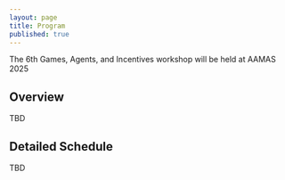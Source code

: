 ```yaml
---
layout: page
title: Program
published: true
---
```


The 6th Games, Agents, and Incentives workshop will be held at AAMAS 2025

<!--
## Accepted Papers - Full Presentation
<b>How Bad Can An Election Game of Two or More Parties Be?</b> Chuang-Chieh Lin, Chi-Jen Lu, Po-An Chen<br><br>
<b>Imperfect-Recall Games: Equilibrium Concepts and Their Complexity</b> Emanuel Tewolde, Brian H Zhang, Caspar Oesterheld, Manolis Zampetakis, Tuomas Sandholm, Paul W Goldberg, Vincent Conitzer<br><br>
<b>Capacity Modification in the Stable Matching Problem</b> Salil Gokhale, Shivika Narang, Samarth Singla, Rohit Vaish<br><br>
<b>Near-Optimal Online Resource Allocation in the Random-Order Model</b> Saar Cohen, Noa Agmon<br><br>
<b>Principal-Agent Reinforcement Learning</b> Dmitry Ivanov, Paul Duetting, Inbal Talgam-Cohen, Tonghan Wang, David Parkes<br><br>
<b>Project-Fair and Truthful Mechanisms for Budget Aggregation</b> Rupert Freeman, Ulrike Schmidt-Kraepelin<br><br>
<b>Weighted Proportional Allocations of Indivisible Goods and Chores: Insights via Matchings</b> Vishwa Prakash HV, Prajakta Nimbhorkar<br><br>
<b>Maximizing Nash Social Welfare under Two-Sided Preferences</b> Pallavi Jain, Rohit Vaish<br><br>
<b>Fine-Grained Liquid Democracy for Cumulative Ballots</b> Matthias Köppe, Martin Koutecky, Krzysztof Sornat, Nimrod Talmon<br><br>
<b>Fairness of Exposure in Online Restless Multi-armed Bandits</b> Archit Sood, Shweta Jain, Sujit Gujar<br><br>
<b>EFX Under Two Outlier Valuations</b> Pratik Ghosal, Vishwa Prakash HV, Prajakta Nimbhorkar, Nithin Varma<br><br>

## Accepted Papers - Short Presentation
<b>Evaluating Agents using Social Choice Theory</b> Marc Lanctot, Kate Larson, Yoram Bachrach, Luke Marris, Zun Li, Avishkar Bhoopchand, Thomas Anthony, Brian Tanner, Anna Koop<br><br>
<b>Transforming Preference Aggregation in Participatory Budgeting</b> Roy Fairstein, Dan Vilenchik, Kobi Gal<br><br>
<b>Game Transformations That Preserve Nash Equilibria or Best Response Sets</b> Emanuel Tewolde, Vincent Conitzer<br><br>
<b>Optimizing Viscous Democracy</b> Ben Armstrong, Shiri Alouf-Heffetz, Nimrod Talmon<br><br>
<b>Probabilistic Analysis of Stable Matching in Large Markets with Siblings</b> Zhaohong Sun, Tomohiko Yokoyama, Makoto Yokoo<br><br>
<b>Strategyproof Matching of Roommates and Rooms</b> Hadi Hosseini, Shivika Narang, Sanjukta Roy<br><br>
<b>Optimality of weighted contracts for multi-agent contract design with a budget</b> Sumit Goel, Wade Hann-Caruthers<br><br>
<b>Penny-pinched: An Agent-based Model of Aging and Unemployment</b> Alan Tsang, Fuguang Chen<br><br>
<b>Tentative Acceptance Unique Offers Protocol for Automated Negotiation</b> Yasser Mohammad<br><br>
<b>Algorithmics of Perpetual Participatory Budgeting</b> Sushmita Gupta, Pallavi Jain, Saket Saurabh, Nimrod Talmon<br><br>
<b>Computing Balanced Solutions for Large International Kidney Exchange Schemes When Cycle Length Is Unbounded</b> Márton Benedek, Peter Biro, Gergely Csáji, Matthew Johnson, Daniel Paulusma, Xin Ye<br><br>
<b>Optimal Concession Curves With Reservation Values</b> Tamara C.P. Florijn, Tim Baarslag, Pinar Yolum<br><br>
<b>Moving Fast and Slow: An Agent-based Model for Simulating Fire Evacuations</b> Alex Chan, Sreepriya Pulyassary, Alan Tsang<br><br>
<b>The Stable Matching Lattice under Changed Preferences, and Associated Algorithms</b> Rohith Reddy Gangam, Vijay V. Vazirani, Tung Mai, Nitya Raju<br><br>
<b>Centralization in Proof-of-Stake Blockchains: A Game-Theoretic Analysis of Bootstrapping Protocols</b> Varul Srivastava, Sankarshan Damle, Sujit Gujar<br><br>
-->

## Overview
TBD
<!--
| Time | Session | Topic | Structure |
|:----------:|:-------------:|:------:|:------:|
|8:00-9:00| Registration | | |
|9:00-10:00| Keynote - Michael Wellman | Navigating in a Space of Game Views | 1 x 1hr|
|10:00-10:30| Coffee Break | Caffeine | |
|10:30-11:45 | Full Talk Session #1| Allocations | 5 x 15 min|
|11:45-12:30 | Short Talk Sesstion #1 | Games, Agents, and Mechanism Design| 9 x 5 min|
|12:30-14:00 | Lunch Break | | |
|14:00-15:00 | Full Talk Session #2| Game Theory and Machine Learning| 4 x 15min|
|15:00-15:30 | Short Talk Session #2| Voting and Matching| 6 x 5min |
|15:30-16:30 | Poster Session & Coffee Break| | |
|16:30-17:00 | Full Talk Session #3| Voting |2 x 15min |
|17:00-18:00 | Keynote - Ayumi Igarashi| Envy-free division of a multi-layer cake| 1 x 1hr|
-->

## Detailed Schedule
TBD
<!--

| Time | Title | Authors | PDF |
|:----------:|:-------------:|:------:|:------:|
|8:00-9:00|	Registration	
|9:00-10:00|	Keynote: Navigating in a Space of Game Views	|Michael Wellman| |
|10:00-10:30|	Coffee Break	
|10:30-10:45| Capacity Modification in the Stable Matching Problem|Salil Gokhale, Shivika Narang, Samarth Singla, Rohit Vaish| [PDF](https://drive.google.com/file/d/1KwpAqwN1O_UKL0uoNGw7LwA1i5a5bRHm/view?usp=drive_link)|
|10:45	11:00	| Weighted Proportional Allocations of Indivisible Goods and Chores: Insights via Matchings	| Vishwa Prakash HV, Prajakta Nimbhorkar |[PDF](https://drive.google.com/file/d/1ogcgjXszo875-_PlDYMgbMiVHAuDSLBc/view?usp=drive_link) |
|11:00-11:15|	Near-Optimal Online Resource Allocation in the Random-Order Model	| Saar Cohen, Noa Agmon|[PDF](https://drive.google.com/file/d/1IdfNKso8An-bNccAIj_PdiVtiXNjGKKQ/view?usp=drive_link) |	
|11:15-11:30 | Maximizing Nash Social Welfare under Two-Sided Preferences | Pallavi Jain, Rohit Vaish |[PDF](https://drive.google.com/file/d/1NnSe3j5VMyCwntfUCS1bYug0zRd2ON0J/view?usp=drive_link)  |	
|11:30-11:45	| EFX Under Two Outlier Valuations | Pratik Ghosal, Vishwa Prakash HV, Prajakta Nimbhorkar, Nithin Varma |[PDF](https://drive.google.com/file/d/1ItwhjaWt8LONE-UOCXJrcaGsbGk6fT0x/view?usp=drive_link)  |
|11:45-11:50|	Computing Balanced Solutions for Large International Kidney Exchange Schemes When Cycle Length Is Unbounded	| Márton Benedek, Peter Biro, Gergely Csáji, Matthew Johnson, Daniel Paulusma, Xin Ye| [PDF](https://drive.google.com/file/d/1X2TVQdBAdEjD9UiZA9IlHNPglTiQ4Gff/view?usp=drive_link) |
|11:50-11:55|	Optimality of weighted contracts for multi-agent contract design with a budget | Sumit Goel, Wade Hann-Caruthers | |
|11:55-12:00|	Tentative Acceptance Unique Offers Protocol for Automated Negotiation	| Yasser Mohammad|[PDF](https://drive.google.com/file/d/1X6CvJ5q6iDiScVquN6UXf_ynHaG6CGaT/view?usp=drive_link) |
|12:00-12:05|	Evaluating Agents using Social Choice Theory|	Marc Lanctot, Kate Larson, Yoram Bachrach, Luke Marris, Zun Li, Avishkar Bhoopchand, Thomas Anthony, Brian Tanner, Anna Koop|[PDF](https://drive.google.com/file/d/15c89H76tqt82dZljOSfisKIHkFG3SPzh/view?usp=drive_link) |
|12:05-12:10	|Penny-pinched: Modeling Aging and Unemployment	|Fuguang Chen, Alan Tsang|[PDF](https://drive.google.com/file/d/1mE9mBFIYNHTZBaYSGJQewYq-54PU02dF/view?usp=drive_link) |
|12:10-12:15|	Centralization in Proof-of-Stake Blockchains: A Game-Theoretic Analysis of Bootstrapping Protocols	|Varul Srivastava, Sankarshan Damle, Sujit Gujar|[PDF](https://drive.google.com/file/d/1jyGzZzU4rzOhaQ19J8ntR-hogOze_DuU/view?usp=drive_link) |
|12:15-12:20|	Optimal Concession Curves With Reservation Values	|Tamara C.P. Florijn, Tim Baarslag, Pinar Yolum|[PDF](https://drive.google.com/file/d/1ZlvfuDFSNKqanNBAtmK14fGgKnJKL289/view?usp=drive_link) |
|12:20-12:25|	Moving Fast and Slow: An Agent-based Model for Simulating Fire Evacuations|Alex Chan, Joshua Kline, Sreepriya Pulyassary, Alan Tsang|[PDF](https://drive.google.com/file/d/1329rZUKSHN6bKA6FF4nzZWl8iSBIfkRA/view?usp=drive_link) |
|12:25-12:30|	Game Transformations That Preserve Nash Equilibria or Best Response Sets|	Emanuel Tewolde, Vincent Conitzer|[PDF](https://drive.google.com/file/d/1J7inpK8mPxnMHAKeKKnsSV1VrykNWtBG/view?usp=drive_link) |
|12:30-14:00| Lunch Break| | |
|14:00-14:15|	How Bad Can An Election Game of Two or More Parties Be?	|Chuang-Chieh Lin, Chi-Jen Lu, Po-An Chen|[PDF](https://drive.google.com/file/d/1a1Ztqei4ju8wrusVxI7gDPN5dxDSXp29/view?usp=drive_link) |
|14:15-14:30	|Imperfect-Recall Games: Equilibrium Concepts and Their Complexity	|Emanuel Tewolde, Brian H Zhang, Caspar Oesterheld, Manolis Zampetakis, Tuomas Sandholm, Paul W Goldberg, Vincent Conitzer|[PDF](https://drive.google.com/file/d/1oDHg9jFsLh18j_Av6GsZ-_tX7UHpGCf4/view?usp=drive_link) |
|14:30-14:45|	Principal-Agent Reinforcement Learning|	Dmitry Ivanov, Paul Duetting, Inbal Talgam-Cohen, Tonghan Wang, David Parkes|[PDF](https://drive.google.com/file/d/1PMmEwrM0Ft6vAy-np14k94WQmc-uHOyu/view?usp=drive_link) |
|14:45-15:00|	Fairness of Exposure in Online Restless Multi-armed Bandits	|Archit Sood, Shweta Jain, Sujit Gujar|[PDF](https://drive.google.com/file/d/1RUQkFUSaeRLS4ChLNFqWNBg-9BAsUptk/view?usp=drive_link) |
|15:00-15:05|	Optimizing Viscous Democracy|	Ben Armstrong, Shiri Alouf-Heffetz, Nimrod Talmon|[PDF](https://drive.google.com/file/d/13nQ0HOePRep0dD41f3EI-ktXET6wrac9/view?usp=drive_link) |
|15:05-15:10|	Algorithmics of Perpetual Participatory Budgeting	|Sushmita Gupta, Pallavi Jain, Saket Saurabh, Nimrod Talmon|[PDF](https://drive.google.com/file/d/1sMzdCTnJjpMQOt5iGtLZlRwo0SHwe3xV/view?usp=drive_link) |
|15:10-15:15|	Transforming Preference Aggregation in Participatory Budgeting|	Roy Fairstein, Dan Vilenchik, Kobi Gal|[PDF](https://drive.google.com/file/d/1XMU4cUKfS_rCPSw-LGANrywGaLdpF0J8/view?usp=drive_link) |
|15:15-15:20|	Probabilistic Analysis of Stable Matching in Large Markets with Siblings|	Zhaohong Sun, Tomohiko Yokoyama, Makoto Yokoo|[PDF](https://drive.google.com/file/d/1IyA-ExeM9wKuSOykyXTqBgDh2h6iBmEX/view?usp=drive_link) |
|15:20-15:25|	Strategyproof Matching of Roommates and Rooms|	Hadi Hosseini, Shivika Narang, Sanjukta Roy|[PDF](https://drive.google.com/file/d/10O_2e64taGnGa7l1vYHgdqaPvMGwZSIv/view?usp=drive_link) |
|15:25-15:30|	The Stable Matching Lattice under Changed Preferences, and Associated Algorithms|	Rohith Reddy Gangam, Vijay V. Vazirani, Tung Mai, Nitya Raju|[PDF](https://drive.google.com/file/d/1Bv-X9lQ5ePydeBkd7xs21_zxqctgmET_/view?usp=drive_link) |
|15:30-16:30| Poster Session| | | |
|16:30-16:45|	Project-Fair and Truthful Mechanisms for Budget Aggregation|	Rupert Freeman, Ulrike Schmidt-Kraepelin|[PDF](https://drive.google.com/file/d/1spAtfxLcYx5611AH2Z45n9q_cofiSvgC/view?usp=drive_link) |
|16:45-17:00|	Fine-Grained Liquid Democracy for Cumulative Ballots|	Matthias Köppe, Martin Koutecky, Krzysztof Sornat, Nimrod Talmon|[PDF](https://drive.google.com/file/d/1MA9YO6sGqzMokFZnMohPY7YYI4sgdlcN/view?usp=drive_link) |
|17:00-18:00|	Keynote: Envy-free division of a multi-layered cake	|Ayumi Igarashi| |
-->

